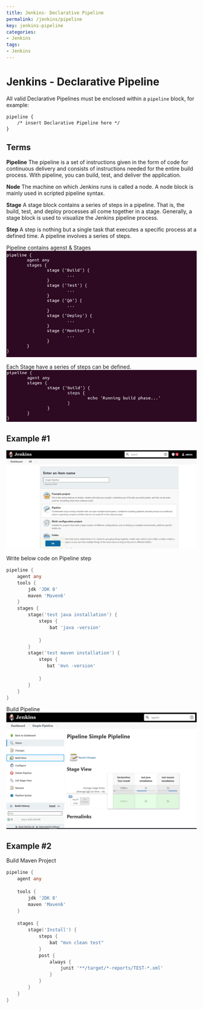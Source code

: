 ```yaml
---
title: Jenkins- Declarative Pipeline
permalink: /jenkins/pipeline
key: jenkins-pipeline
categories:
- Jenkins
tags:
- Jenkins
---
```


# Jenkins - Declarative Pipeline

All valid Declarative Pipelines must be enclosed within a `pipeline` block, for example:

```vbscript
pipeline {
    /* insert Declarative Pipeline here */
}
```

## Terms

**Pipeline**	The pipeline is a set of instructions given in the form of code for continuous delivery and consists of instructions needed for the entire build process. With pipeline, you can build, test, and deliver the application.

**Node**	The machine on which Jenkins runs is called a node. A node block is mainly used in scripted pipeline syntax.

**Stage**	A stage block contains a series of steps in a pipeline. That is, the build, test, and deploy processes all come together in a stage. Generally, a stage block is used to visualize the Jenkins pipeline process.

**Step**	A step is nothing but a single task that executes a specific process at a defined time. A pipeline involves a series of steps.



Pipeline contains agenst & Stages
![](media/jenkinspip.png)

Each Stage have a series of steps can be defined.
![](media/stages.png)


## Example #1 
![](media/simple.png)

Write below code on Pipeline step
```go
pipeline {
    agent any
    tools {
        jdk 'JDK 8'
        maven 'Maven6'
    }
    stages {
        stage('test java installation') {
            steps {
                bat 'java -version'
               
            }
        }
        stage('test maven installation') {
            steps {
               bat 'mvn -version'
                
            }
        }
    }
}
```

Build Pipeline
![](media/pipline.png)



## Example #2 
Build Maven Project 
```go
pipeline {
    agent any

    tools {
        jdk 'JDK 8'
        maven 'Maven6'
    }

    stages {
        stage('Install') {
            steps {
                bat "mvn clean test"
            }
            post {
                always {
                    junit '**/target/*-reports/TEST-*.xml'
                }
            }
        }
    }
}
```
